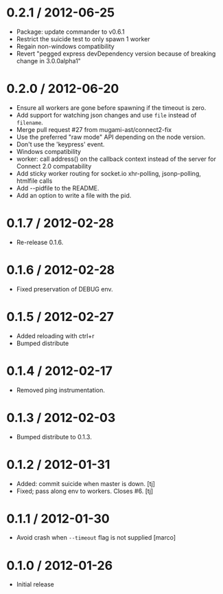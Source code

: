 
0.2.1 / 2012-06-25
==================

  * Package: update commander to v0.6.1
  * Restrict the suicide test to only spawn 1 worker
  * Regain non-windows compatibility
  * Revert "pegged express devDependency version because of breaking change in 3.0.0alpha1"

0.2.0 / 2012-06-20
==================

  * Ensure all workers are gone before spawning if the timeout is zero.
  * Add support for watching json changes and use `file` instead of `filename`.
  * Merge pull request #27 from mugami-ast/connect2-fix
  * Use the preferred "raw mode" API depending on the node version.
  * Don't use the 'keypress' event.
  * Windows compatibility
  * worker: call address() on the callback context instead of the server for Connect 2.0 compatability
  * Add sticky worker routing for socket.io xhr-polling, jsonp-polling, htmlfile calls
  * Add --pidfile to the README.
  * Add an option to write a file with the pid.

0.1.7 / 2012-02-28
==================

  * Re-release 0.1.6.

0.1.6 / 2012-02-28
==================

  * Fixed preservation of DEBUG env.

0.1.5 / 2012-02-27
==================

  * Added reloading with ctrl+r
  * Bumped distribute

0.1.4 / 2012-02-17
==================

  * Removed ping instrumentation.

0.1.3 / 2012-02-03
==================

  * Bumped distribute to 0.1.3.

0.1.2 / 2012-01-31
==================

  * Added: commit suicide when master is down. [tj]
  * Fixed; pass along env to workers. Closes #6. [tj]

0.1.1 / 2012-01-30
==================

  * Avoid crash when `--timeout` flag is not supplied [marco]

0.1.0 / 2012-01-26
==================

  * Initial release
